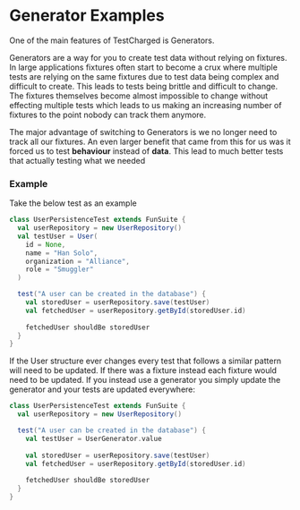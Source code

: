 # Generator Examples

One of the main features of TestCharged is Generators.

Generators are a way for you to create test data without relying on fixtures.
In large applications fixtures often start to become a crux where multiple tests are relying on the same fixtures due to test data being complex and difficult to create.
This leads to tests being brittle and difficult to change.  
The fixtures themselves become almost impossible to change without effecting multiple tests which leads to us making an increasing number of fixtures to the point nobody can track them anymore.

The major advantage of switching to Generators is we no longer need to track all our fixtures.
An even larger benefit that came from this for us was it forced us to test **behaviour** instead of **data**.
This lead to much better tests that actually testing what we needed 

### Example
Take the below test as an example
```scala
class UserPersistenceTest extends FunSuite {
  val userRepository = new UserRepository()
  val testUser = User(
    id = None,
    name = "Han Solo",
    organization = "Alliance",
    role = "Smuggler"
  )

  test("A user can be created in the database") {
    val storedUser = userRepository.save(testUser)
    val fetchedUser = userRepository.getById(storedUser.id)
    
    fetchedUser shouldBe storedUser
  }
}
```

If the User structure ever changes every test that follows a similar pattern will need to be updated.
If there was a fixture instead each fixture would need to be updated.
If you instead use a generator you simply update the generator and your tests are updated everywhere:

```scala
class UserPersistenceTest extends FunSuite {
  val userRepository = new UserRepository()

  test("A user can be created in the database") {
    val testUser = UserGenerator.value
  
    val storedUser = userRepository.save(testUser)
    val fetchedUser = userRepository.getById(storedUser.id)
    
    fetchedUser shouldBe storedUser
  }
}
```
